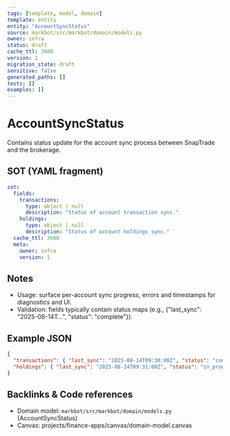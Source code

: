 ```yaml
---
tags: [template, model, domain]
template: entity
entity: "AccountSyncStatus"
source: markbot/src/markbot/domain/models.py
owner: infra
status: draft
cache_ttl: 3600
version: 1
migration_state: draft
sensitive: false
generated_paths: []
tests: []
examples: []
---
```


# AccountSyncStatus

Contains status update for the account sync process between SnapTrade and the brokerage.

## SOT (YAML fragment)
```yaml
sot:
  fields:
    transactions:
      type: object | null
      description: "Status of account transaction sync."
    holdings:
      type: object | null
      description: "Status of account holdings sync."
  cache_ttl: 3600
  meta:
    owner: infra
    version: 1
```

## Notes
- Usage: surface per-account sync progress, errors and timestamps for diagnostics and UI.
- Validation: fields typically contain status maps (e.g., {"last_sync": "2025-08-14T...", "status": "complete"}).

## Example JSON
```json
{
  "transactions": { "last_sync": "2025-08-14T09:30:00Z", "status": "complete" },
  "holdings": { "last_sync": "2025-08-14T09:31:00Z", "status": "in_progress" }
}
```

## Backlinks & Code references
- Domain model: `markbot/src/markbot/domain/models.py` (AccountSyncStatus)
- Canvas: projects/finance-apps/canvas/domain-model.canvas